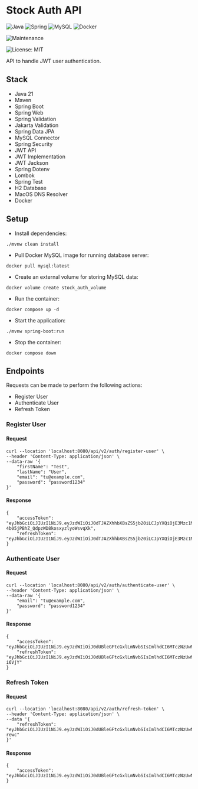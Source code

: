 # Stock Auth API

![Java](https://img.shields.io/badge/java-%23ED8B00.svg?style=for-the-badge&logo=openjdk&logoColor=white) ![Spring](https://img.shields.io/badge/spring-%236DB33F.svg?style=for-the-badge&logo=spring&logoColor=white) ![MySQL](https://img.shields.io/badge/mysql-4479A1.svg?style=for-the-badge&logo=mysql&logoColor=white) ![Docker](https://img.shields.io/badge/docker-%230db7ed.svg?style=for-the-badge&logo=docker&logoColor=white)

![Maintenance](https://img.shields.io/badge/Maintained%3F-yes-green.svg)

![License: MIT](https://img.shields.io/badge/License-MIT-yellow.svg)

API to handle JWT user authentication.

## Stack

- Java 21
- Maven
- Spring Boot
- Spring Web
- Spring Validation
- Jakarta Validation
- Spring Data JPA
- MySQL Connector
- Spring Security
- JWT API
- JWT Implementation
- JWT Jackson
- Spring Dotenv
- Lombok
- Spring Test
- H2 Database
- MacOS DNS Resolver
- Docker

## Setup

- Install dependencies:

```
./mvnw clean install
```

- Pull Docker MySQL image for running database server:

```
docker pull mysql:latest
```

- Create an external volume for storing MySQL data:

```
docker volume create stock_auth_volume
```

- Run the container:

```
docker compose up -d
```

- Start the application:

```
./mvnw spring-boot:run
```

- Stop the container:

```
docker compose down
```

## Endpoints

Requests can be made to perform the following actions:

- Register User
- Authenticate User
- Refresh Token

### Register User

#### Request

```
curl --location 'localhost:8080/api/v2/auth/register-user' \
--header 'Content-Type: application/json' \
--data-raw '{
    "firstName": "Test",
    "lastName": "User",
    "email": "tu@example.com",
    "password": "password1234"
}'
```

#### Response

```
{
    "accessToken": "eyJhbGciOiJIUzI1NiJ9.eyJzdWIiOiJ0dTJAZXhhbXBsZS5jb20iLCJpYXQiOjE3Mzc1MDEyNTAsImV4cCI6MTczODEwNjA1MH0.7Yj96BvdTv-4b05jPBhZ_QdpzWD8kosxyzlyoWsvqXk",
    "refreshToken": "eyJhbGciOiJIUzI1NiJ9.eyJzdWIiOiJ0dTJAZXhhbXBsZS5jb20iLCJpYXQiOjE3Mzc1MDEyNTAsImV4cCI6MTc0MDA5MzI1MH0.FAaKVZuRkJ4lUVdo8cnAd6kFfbn0JzQtT5roa4n8THs"
}
```

### Authenticate User

#### Request

```
curl --location 'localhost:8080/api/v2/auth/authenticate-user' \
--header 'Content-Type: application/json' \
--data-raw '{
    "email": "tu@example.com",
    "password": "password1234"
}'
```

#### Response

```
{
    "accessToken": "eyJhbGciOiJIUzI1NiJ9.eyJzdWIiOiJ0dUBleGFtcGxlLmNvbSIsImlhdCI6MTczNzUwMTAzOSwiZXhwIjoxNzM4MTA1ODM5fQ.Spi1W0gRCULRwLoU3Jz8sW4_zL0XnGi0xME3PTbEFK4",
    "refreshToken": "eyJhbGciOiJIUzI1NiJ9.eyJzdWIiOiJ0dUBleGFtcGxlLmNvbSIsImlhdCI6MTczNzUwMTAzOSwiZXhwIjoxNzQwMDkzMDM5fQ._WEcXnNyyCngS6gmJ4F3ho_Vn6Vo2DyzrmNFu-i6VjY"
}
```

### Refresh Token

#### Request

```
curl --location 'localhost:8080/api/v2/auth/refresh-token' \
--header 'Content-Type: application/json' \
--data '{
    "refreshToken": "eyJhbGciOiJIUzI1NiJ9.eyJzdWIiOiJ0dUBleGFtcGxlLmNvbSIsImlhdCI6MTczNzUwNzM5OCwiZXhwIjoxNzM4MTEyMTk4fQ.JqkJxuaDbyem30MVd5Q5BQIfiLp7nu3210fmj2-rewc"
}'
```

#### Response

```
{
    "accessToken": "eyJhbGciOiJIUzI1NiJ9.eyJzdWIiOiJ0dUBleGFtcGxlLmNvbSIsImlhdCI6MTczNzUwNzQ2NiwiZXhwIjoxNzM4MTEyMjY2fQ.Et3XavwPZThsmbrC_jcTVbJn01ly4G9jEe28HZaOs2s"
}
```
